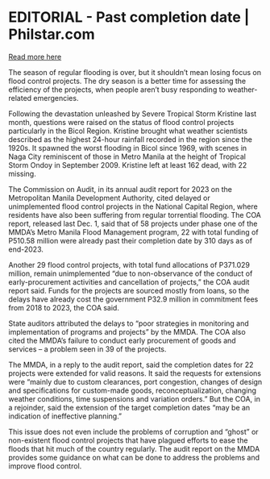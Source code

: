 # EDITORIAL - Past completion date | Philstar.com

[Read more here](https://www.philstar.com/opinion/2024/12/06/2405282/editorial-past-completion-date)

The season of regular flooding is over, but it shouldn’t mean losing focus on flood control projects. The dry season is a better time for assessing the efficiency of the projects, when people aren’t busy responding to weather-related emergencies.

Following the devastation unleashed by Severe Tropical Storm Kristine last month, questions were raised on the status of flood control projects particularly in the Bicol Region. Kristine brought what weather scientists described as the highest 24-hour rainfall recorded in the region since the 1920s. It spawned the worst flooding in Bicol since 1969, with scenes in Naga City reminiscent of those in Metro Manila at the height of Tropical Storm Ondoy in September 2009. Kristine left at least 162 dead, with 22 missing.

The Commission on Audit, in its annual audit report for 2023 on the Metropolitan Manila Development Authority, cited delayed or unimplemented flood control projects in the National Capital Region, where residents have also been suffering from regular torrential flooding. The COA report, released last Dec. 1, said that of 58 projects under phase one of the MMDA’s Metro Manila Flood Management program, 22 with total funding of P510.58 million were already past their completion date by 310 days as of end-2023.

Another 29 flood control projects, with total fund allocations of P371.029 million, remain unimplemented “due to non-observance of the conduct of early-procurement activities and cancellation of projects,” the COA audit report said. Funds for the projects are sourced mostly from loans, so the delays have already cost the government P32.9 million in commitment fees from 2018 to 2023, the COA said.

State auditors attributed the delays to “poor strategies in monitoring and implementation of programs and projects” by the MMDA. The COA also cited the MMDA’s failure to conduct early procurement of goods and services – a problem seen in 39 of the projects.

The MMDA, in a reply to the audit report, said the completion dates for 22 projects were extended for valid reasons. It said the requests for extensions were “mainly due to custom clearances, port congestion, changes of design and specifications for custom-made goods, reconceptualization, changing weather conditions, time suspensions and variation orders.” But the COA, in a rejoinder, said the extension of the target completion dates “may be an indication of ineffective planning.”

This issue does not even include the problems of corruption and “ghost” or non-existent flood control projects that have plagued efforts to ease the floods that hit much of the country regularly. The audit report on the MMDA provides some guidance on what can be done to address the problems and improve flood control.